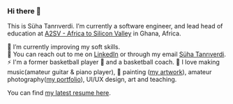 ### Hi there 👋

This is Süha Tanrıverdi. I’m currently a software engineer, and lead head of education at [A2SV - Africa to Silicon Valley](http://a2sv.org/) in Ghana, Africa.<br>

🌱 I’m currently improving my soft skills.<br>
💬 You can reach out to me on [LinkedIn](https://www.linkedin.com/in/shtanriverdi) or through my email [Süha Tanrıverdi](shtanriverdi@yahoo.com).<br>
⚡ I'm a former basketball player 🏀 and a basketball coach. 🎵 I love making music(amateur guitar & piano player), 🎨 painting ([my artwork](https://drive.google.com/file/d/1fL92lHD8P80B9UD7uAIjaSm03tQ9DpQv/view)), amateur photography([my portfolio](https://www.istockphoto.com/au/portfolio/melo_genesis)), UI/UX design, art and teaching.<br>

You can find [my latest resume here](https://drive.google.com/file/d/1bdv47BTX9qw8Jo2FrIQayO01uK0kpsQo/view?usp=share_link).

<!--
**shtanriverdi/shtanriverdi** is a ✨ _special_ ✨ repository because its `README.md` (this file) appears on your GitHub profile.

Here are some ideas to get you started:

- 🔭 I’m currently working on ...
- 🌱 I’m currently learning ...
- 👯 I’m looking to collaborate on ...
- 🤔 I’m looking for help with ...
- 💬 Ask me about ...
- 📫 How to reach me: ...
- 😄 Pronouns: ...
- ⚡ Fun fact: ...
-->
